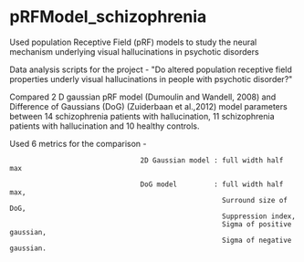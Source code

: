 # pRFModel_schizophrenia
Used population Receptive Field (pRF) models to study the neural mechanism underlying visual hallucinations in psychotic 
disorders

Data analysis scripts for the project - "Do altered population receptive field properties underly visual hallucinations in 
people with psychotic disorder?"

Compared 2 D gaussian pRF model (Dumoulin and Wandell, 2008) and Difference of Gaussians (DoG) (Zuiderbaan et al.,2012) model 
parameters between 14 schizophrenia patients with hallucination, 11 schizophrenia patients with hallucination and 10 healthy controls. 

Used 6 metrics for the comparison - 
                                    
                                    2D Gaussian model : full width half max                                   
                                    
                                    DoG model         : full width half max,
                                                        Surround size of DoG,
                                                        Suppression index,
                                                        Sigma of positive gaussian,
                                                        Sigma of negative gaussian.
